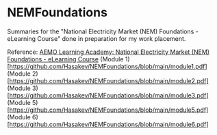 # NEMFoundations

Summaries for the "National Electricity Market (NEM) Foundations - eLearning Course" done in preparation for my work placement.

Reference: [AEMO Learning Academy: National Electricity Market (NEM) Foundations - eLearning Course](https://www.aemolearningacademy.aemo.com.au/#/public-dashboard)
(Module 1)[https://github.com/Hasakev/NEMFoundations/blob/main/module1.pdf]
(Module 2)[https://github.com/Hasakev/NEMFoundations/blob/main/module2.pdf]
(Module 3)[https://github.com/Hasakev/NEMFoundations/blob/main/module3.pdf]
(Module 5)[https://github.com/Hasakev/NEMFoundations/blob/main/module5.pdf]
(Module 6)[https://github.com/Hasakev/NEMFoundations/blob/main/module6.pdf]
